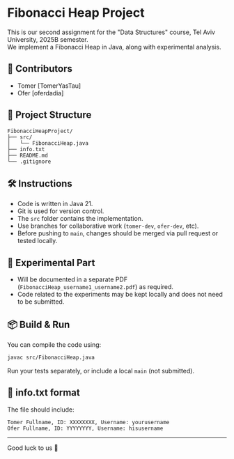 # Fibonacci Heap Project

This is our second assignment for the "Data Structures" course, Tel Aviv University, 2025B semester.  
We implement a Fibonacci Heap in Java, along with experimental analysis.

## 👥 Contributors
- Tomer [TomerYasTau]
- Ofer [oferdadia]

## 📁 Project Structure
```
FibonacciHeapProject/
├── src/
│   └── FibonacciHeap.java
├── info.txt
├── README.md
└── .gitignore
```

## 🛠 Instructions
- Code is written in Java 21.
- Git is used for version control.
- The `src` folder contains the implementation.
- Use branches for collaborative work (`tomer-dev`, `ofer-dev`, etc).
- Before pushing to `main`, changes should be merged via pull request or tested locally.

## 🧪 Experimental Part
- Will be documented in a separate PDF (`FibonacciHeap_username1_username2.pdf`) as required.
- Code related to the experiments may be kept locally and does not need to be submitted.

## 📦 Build & Run
You can compile the code using:
```bash
javac src/FibonacciHeap.java
```
Run your tests separately, or include a local `main` (not submitted).

## 📄 info.txt format
The file should include:
```
Tomer Fullname, ID: XXXXXXXX, Username: yourusername
Ofer Fullname, ID: YYYYYYYY, Username: hisusername
```

---

Good luck to us 🚀
